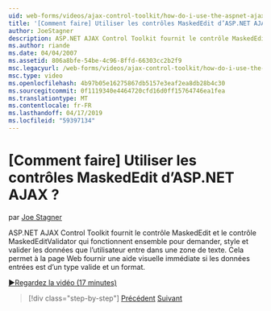 ```yaml
---
uid: web-forms/videos/ajax-control-toolkit/how-do-i-use-the-aspnet-ajax-maskededit-controls
title: '[Comment faire] Utiliser les contrôles MaskedEdit d’ASP.NET AJAX ? | Microsoft Docs'
author: JoeStagner
description: ASP.NET AJAX Control Toolkit fournit le contrôle MaskedEdit et le contrôle MaskedEditValidator qui fonctionnent ensemble pour demander, style et valider le d...
ms.author: riande
ms.date: 04/04/2007
ms.assetid: 806a8bfe-54be-4c96-8ffd-66303cc2b2f9
msc.legacyurl: /web-forms/videos/ajax-control-toolkit/how-do-i-use-the-aspnet-ajax-maskededit-controls
msc.type: video
ms.openlocfilehash: 4b97b05e16275867db5157e3eaf2ea8db28b4c30
ms.sourcegitcommit: 0f1119340e4464720cfd16d0ff15764746ea1fea
ms.translationtype: MT
ms.contentlocale: fr-FR
ms.lasthandoff: 04/17/2019
ms.locfileid: "59397134"
---
```

# <a name="how-do-i-use-the-aspnet-ajax-maskededit-controls"></a>[Comment faire] Utiliser les contrôles MaskedEdit d’ASP.NET AJAX ?

par [Joe Stagner](https://github.com/JoeStagner)

ASP.NET AJAX Control Toolkit fournit le contrôle MaskedEdit et le contrôle MaskedEditValidator qui fonctionnent ensemble pour demander, style et valider les données que l’utilisateur entre dans une zone de texte. Cela permet à la page Web fournir une aide visuelle immédiate si les données entrées est d’un type valide et un format.

[&#9654;Regardez la vidéo (17 minutes)](https://channel9.msdn.com/Blogs/ASP-NET-Site-Videos/how-do-i-use-the-aspnet-ajax-maskededit-controls)

> [!div class="step-by-step"]
> [Précédent](how-do-i-use-the-aspnet-ajax-dropdown-control.md)
> [Suivant](how-do-i-use-the-aspnet-ajax-mutuallyexclusive-checkbox-extender.md)
